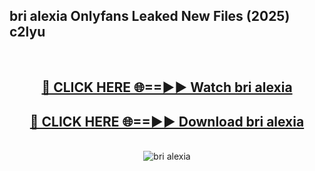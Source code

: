<h2>bri alexia Onlyfans Leaked New Files (2025) c2lyu</h2>
<br>
<div align="center">
<h2><a href="https://mediafiles.top/bri_alexia&ref=git" rel="nofollow">🔴 CLICK HERE 🌐==►► Watch bri alexia</a></h2>
<h2><a href="https://mediafiles.top/bri_alexia&ref=git" rel="nofollow">🔴 CLICK HERE 🌐==►► Download bri alexia</a></h2>
<br>
<a href="https://mediafiles.top/bri_alexia&ref=git" rel="nofollow" data-target="animated-image.originalLink"><img src="https://i.ibb.co.com/xMMVF88/686577567.gif" alt="bri alexia" style="max-width: 100%; display: inline-block;" data-target="animated-image.originalImage"></a>
</div>
<br>
<br>
